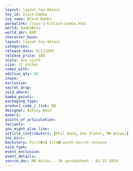 ```yaml
---
layout: layout-toy-detail 
toy_id: black-bamba
toy_name: Black Bamba
permalink: /toys-1-6/black-bamba.html
world: BambaBoss
world_abr: BAM
character_base: 
layout: layout-toy-detail
categories: 
release_date: 9/1/2009
release_price: $80 
scale: one sixth
size: 12 inches
comes_with: 
edition_qty: 50
chase: 
exclusive: 
secret_drop: 
sold_where: 
bamba_points: 
packaging_type: 
product_code_/_link: BB
designer: Ashley Wood
makers: 
points_of_articulation: 
variants: 
you_might_also_like: 
article_contributors: [Phil Back, Don Slater, MW Wutasi]
toy_pics: 
backstory: First�3A site�launch secret release
sale_type: 
event_exclusive: 
event_details: 
source_doc: MW Wutasi - 3A spreadsheet - 01-15-2019
---
```

